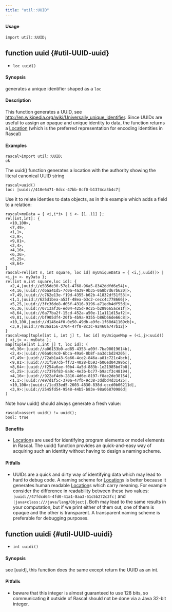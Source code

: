 ```yaml
---
title: "util::UUID"
---
```


#### Usage

`import util::UUID;`


## function uuid {#util-UUID-uuid}

* ``loc uuid()``


#### Synopsis

generates a unique identifier shaped as a `loc`

#### Description

This function generates a UUID, see http://en.wikipedia.org/wiki/Universally_unique_identifier.
Since UUIDs are useful to assign an opaque and unique identity to data, the function returns
a [Location](/docs/Rascal/Expressions/Values/Location) (which is the preferred representation for encoding identities in Rascal)

#### Examples


```rascal-shell
rascal>import util::UUID;
ok
```

The uuid() function generates a location with the authority showing the literal canonical UUID string

```rascal-shell
rascal>uuid()
loc: |uuid://410e6471-8dcc-47bb-8cf0-b1374ca3b4c7|
```

Use it to relate identies to data objects, as in this example which adds a field to a relation:


```rascal-shell
rascal>myData = { <i,i*i> | i <- [1..11] }; 
rel[int,int]: {
  <10,100>,
  <7,49>,
  <1,1>,
  <3,9>,
  <9,81>,
  <2,4>,
  <4,16>,
  <6,36>,
  <5,25>,
  <8,64>
}
rascal>rel[int n, int square, loc id] myUniqueData = { <i,j,uuid()> | <i,j> <- myData };
rel[int n,int square,loc id]: {
  <2,4,|uuid://e585de30-57e1-4768-96a5-8342ddfd6e54|>,
  <4,16,|uuid://d6aa41d5-7c0a-4a39-9b35-0a8b7d67b620|>,
  <7,49,|uuid://c762e13e-f19d-4355-b62b-41832df51f53|>,
  <1,1,|uuid://625d1bea-a53f-48ea-b3c2-cecc4c778666|>,
  <5,25,|uuid://3fc36de8-d05f-4316-9196-a71edb4df55d|>,
  <6,36,|uuid://0713af36-ed04-425d-9c25-b289665ace1f|>,
  <8,64,|uuid://6a77ba2f-15cd-452a-a50e-11a111d15af2|>,
  <9,81,|uuid://bf905df4-20fb-4b9a-9355-b86b66de66c8|>,
  <10,100,|uuid://d146e4f0-0e50-49db-a9fe-1f68d41169cb|>,
  <3,9,|uuid://4836a156-3704-47f8-8c3c-92460a747b12|>
}
rascal>map[tuple[int i, int j] t, loc id] myUniqueMap = (<i,j>:uuid() | <i,j> <- myData );
map[tuple[int i,int j] t, loc id]: (
  <6,36>:|uuid://a06153b0-ad85-4353-a09f-7ba90019614b|,
  <2,4>:|uuid://66a0c4c0-6bca-49a6-8b8f-aa3dcbd24205|,
  <7,49>:|uuid://72ab1a43-9a66-4ce2-846a-a81c721c4bcb|,
  <9,81>:|uuid://31f597cb-ff72-4028-b593-b06ed04399bc|,
  <8,64>:|uuid://f254a6ae-f0b4-4a5d-883b-1e21985bd7b8|,
  <5,25>:|uuid://c7376f83-8a9c-4e3b-bc77-b9acf3c48194|,
  <4,16>:|uuid://922af4eb-2816-4d6e-8197-f8ae2de38154|,
  <1,1>:|uuid://e97d1f5c-370a-47fb-9c38-3ddbd4d31425|,
  <10,100>:|uuid://1cd33ed5-2603-4830-838d-eccd0b06211d|,
  <3,9>:|uuid://2545fd54-9548-44b5-b83e-98a06870986d|
)
```
Note how uuid() should always generate a fresh value:

```rascal-shell
rascal>assert uuid() != uuid(); 
bool: true
```

#### Benefits

*  [Location](/docs/Rascal/Expressions/Values/Location)s are used for identifying program elements or model elements in Rascal. The uuid() function provides
an quick-and-easy way of acquiring such an identity without having to design a naming scheme.

#### Pitfalls

*  UUIDs are a quick and dirty way of identifying data which may lead to hard to debug code. A naming scheme for [Location](/docs/Rascal/Expressions/Values/Location)s is better because it generates human readable
[Location](/docs/Rascal/Expressions/Values/Location)s which carry meaning. For example consider the difference in readability between these two values:
`|uuid://47fdcd64-4fd0-41a1-8aa3-61c5b272c3fc|` and `|java+class:///java/lang/Object|`. Both may lead to the same 
results in your computation, but if we print either of them out, one of them is opaque and the other is transparent. A transparent naming scheme is preferable for
debugging purposes.

## function uuidi {#util-UUID-uuidi}

* ``int uuidi()``


#### Synopsis

see [uuid], this function does the same except return the UUID as an int.

#### Pitfalls

*  beware that this integer is almost guaranteed to use 128 bits, so communicating it outside of
Rascal should not be done via a Java 32-bit integer.

